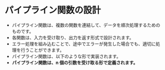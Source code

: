 # パイプライン関数の設計

- パイプライン関数は、複数の関数を連結して、データを順次処理するためのものです。
- 各関数は、入力を受け取り、出力を返す形式で設計されます。
- エラー処理を組み込むことで、途中でエラーが発生した場合でも、適切に処理を行うことができます。
- パイプライン関数は、以下のような形で実装されます。
- **パイプライン関数は、n 個の引数を受け取る形で定義されます。**